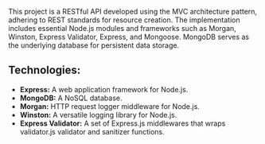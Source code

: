 This project is a RESTful API developed using the MVC architecture pattern, adhering to REST standards for resource creation. The implementation includes essential Node.js modules and frameworks such as Morgan, Winston, Express Validator, Express, and Mongoose. MongoDB serves as the underlying database for persistent data storage. 
<h2>Technologies:</h2> 
    <ul>
        <li><strong>Express:</strong> A web application framework for Node.js.</li>
        <li><strong>MongoDB:</strong> A NoSQL database.</li>
        <li><strong>Morgan:</strong> HTTP request logger middleware for Node.js.</li>
        <li><strong>Winston:</strong> A versatile logging library for Node.js.</li>
        <li><strong>Express Validator:</strong> A set of Express.js middlewares that wraps validator.js validator and sanitizer functions.</li>
    </ul>
